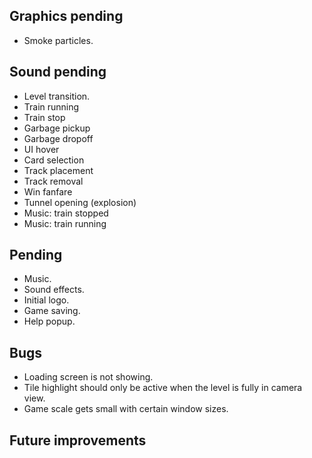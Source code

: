 ## Graphics pending
- Smoke particles.

## Sound pending
- Level transition.
- Train running
- Train stop
- Garbage pickup
- Garbage dropoff
- UI hover
- Card selection
- Track placement
- Track removal
- Win fanfare
- Tunnel opening (explosion)
- Music: train stopped
- Music: train running

## Pending
- Music.
- Sound effects.
- Initial logo.
- Game saving.
- Help popup.

## Bugs
- Loading screen is not showing.
- Tile highlight should only be active when the level is fully in camera view.
- Game scale gets small with certain window sizes.

## Future improvements

